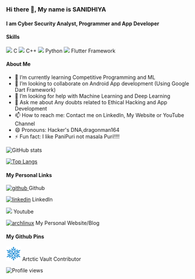 ### Hi there 👋, My name is SANIDHIYA
#### I am Cyber Security Analyst, Programmer and App Developer



#### Skills 

<img src="https://img.icons8.com/color/48/000000/c-programming.png"/>   C 
<img src="https://img.icons8.com/color/48/000000/c-plus-plus-logo.png"/>  C++ 
<img src="https://img.icons8.com/color/48/000000/python.png"/> Python
<img src="https://img.icons8.com/color/48/000000/flutter.png"/>  Flutter Framework





#### About Me


- 🌱 I’m currently learning Competitive Programming and ML 
- 👯 I’m looking to collaborate on Android App development (Using Google Dart Framework) 
- 🤔 I’m looking for help with Machine Learning and Deep Learning 
- 💬 Ask me about Any doubts related to Ethical Hacking and App Development 
- 📫 How to reach me: Contact me on LinkedIn, My Website or YouTube Channel  
- 😄 Pronouns: Hacker's DNA,dragonman164 
- ⚡ Fun fact: I like PaniPuri not masala Puri!!!! 



![GitHub stats](https://github-readme-stats.vercel.app/api?username=dragonman164&show_icons=truee&theme=radical)  

[![Top Langs](https://github-readme-stats.vercel.app/api/top-langs/?username=dragonman164&layout=compact&theme=radical)](https://github.com/anuraghazra/github-readme-stats)


#### My Personal Links

[<img src='https://cdn.jsdelivr.net/npm/simple-icons@3.0.1/icons/github.svg' alt='github'  height='40'>   ](https://github.com/dragonman164)    Github      


[<img src='https://img.icons8.com/color/48/000000/linkedin.png' alt='linkedin' height='40'>](https://www.linkedin.com/in/sanidhiya-g-86a427192/) LinkedIn  

[<img src="https://img.icons8.com/fluent/48/000000/youtube-play.png"/>](https://www.youtube.com/channel/UCBg5oRaC1bKbx1LaqY5HWYA) Youtube

[<img src='https://hackersdna.ml/wp-content/uploads/2020/05/cropped-c5b752cc0bf052877e4057d6cb4d7203-assassins-creed-logo-assasins-creed-32x32.jpg' alt='archlinux' height='40'>](hackersdna.ml) My Personal Website/Blog

#### My Github Pins

<a href='https://archiveprogram.github.com/'><img src='https://raw.githubusercontent.com/acervenky/animated-github-badges/master/assets/acbadge.gif' width='40' height='40'></a>    Artctic Vault Contributor 



![Profile views](https://gpvc.arturio.dev/dragonman164)  
